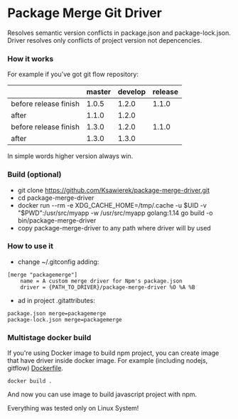 # Package Merge Git Driver
Resolves semantic version conflicts in package.json and package-lock.json. Driver resolves only conflicts of project version not depencencies.

### How it works
For example if you've got git flow repository:

|                       | master | develop | release |
| ---                   | ---    | ---     | ---     |
| before release finish | 1.0.5  | 1.2.0   |  1.1.0  |
| after                 | 1.1.0  | 1.2.0   |         |
| before release finish | 1.3.0  | 1.2.0   |  1.1.0  |
| after                 | 1.3.0  | 1.3.0   |         |

In simple words higher version always win.

### Build (optional)
* git clone https://github.com/Ksawierek/package-merge-driver.git
* cd package-merge-driver
* docker run --rm -e XDG_CACHE_HOME=/tmp/.cache -u $UID -v "$PWD":/usr/src/myapp -w /usr/src/myapp golang:1.14 go build -o bin/package-merge-driver
* copy package-merge-driver to any path where driver will by used

### How to use it
* change ~/.gitconfig adding:
```
[merge "packagemerge"]
    name = A custom merge driver for Npm's package.json
    driver = {PATH_TO_DRIVER}/package-merge-driver %O %A %B
```

* ad in project .gitattributes:
```
package.json merge=packagemerge
package-lock.json merge=packagemerge
```

### Multistage docker build
If you're using Docker image to build npm project, you can create image that have driver inside docker image.
For example (including nodejs, gitflow) [Dockerfile](Dockerfile).

```
docker build .
```

And now you can use image to build javascript project with npm.

Everything was tested only on Linux System!